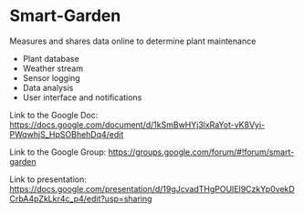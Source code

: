 Smart-Garden
============

Measures and shares data online to determine plant maintenance

- Plant database
- Weather stream
- Sensor logging
- Data analysis
- User interface and notifications


Link to the Google Doc:
https://docs.google.com/document/d/1kSmBwHYj3lxRaYot-vK8Vyi-PWqwhjS_HpSOBhehDq4/edit

Link to the Google Group:
https://groups.google.com/forum/#!forum/smart-garden

Link to presentation:
https://docs.google.com/presentation/d/19gJcvadTHgPOUIEl9CzkYp0vekDCrbA4pZkLkr4c_p4/edit?usp=sharing
